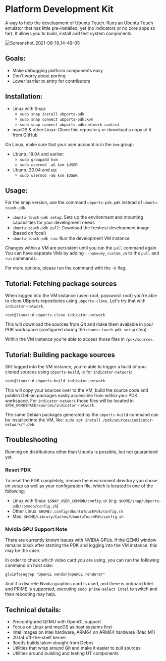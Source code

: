 # Platform Development Kit

A way to help the development of Ubuntu Touch. Runs an Ubuntu Touch emulator that
has little pre-installed, yet (no indicators or no core apps so far). It allows you
to build, install and test system components.

![Screenshot_2021-08-19_14-49-05](https://user-images.githubusercontent.com/15277964/130065951-9fa7a9fd-b7db-47c1-9bd6-b9dee087af7f.png)

## Goals:

- Make debugging platform components easy
- Don't worry about porting
- Lower barrier to entry for contributors


## Installation:

- Linux with Snap:
  - `sudo snap install ubports-pdk`
  - `sudo snap connect ubports-pdk:kvm`
  - `sudo snap connect ubports-pdk:network-control`
- macOS & other Linux: Clone this repository or download a copy of it from GitHub

On Linux, make sure that your user account is in the `kvm` group:
- Ubuntu 18.04 and earlier:
  - `sudo groupadd kvm`
  - `sudo usermod -aG kvm $USER`
- Ubuntu 20.04 and up:
  - `sudo usermod -aG kvm $USER`

## Usage:

For the snap version, use the command `ubports-pdk.pdk` instead of `ubuntu-touch-pdk`.

- `ubuntu-touch-pdk setup`: Sets up the environment and mounting capabilities for your development needs
- `ubuntu-touch-pdk pull`: Download the freshest development image (based on focal)
- `ubuntu-touch-pdk run`: Run the development VM instance

Changes within a VM are persistent until you run the `pull` command again. You can have separate VMs
by adding `--name=my_custom_vm` to the `pull` and `run` commands.

For more options, please run the command with the `-h` flag.

## Tutorial: Fetching package sources

When logged into the VM instance (user: root, password: root) you're able to clone UBports repositories using `ubports-clone`. Let's try that with `indicator-network`.

```
root@linux:~# ubports-clone indicator-network
```

This will download the sources from Git and make them available in your PDK workspace (configured during the `ubuntu-touch-pdk setup` step).

Within the VM instance you're able to access those files in `/pdk/sources`.


## Tutorial: Building package sources

Still logged into the VM instance, you're able to trigger a build of your cloned sources using `ubports-build`, ie for `indicator-network`:

```
root@linux:~# ubports-build indicator-network
```

This will copy your sources over to the VM, build the source code and publish Debian packages easily accessible from within your PDK workspace. For `indicator-network` those files will be located in `$PDK_WORKSPACE/sources/indicator-network`

The same Debian packages generated by the `ubports-build` command can be installed into the VM, like: `sudo apt install /pdk/sources/indicator-network/*.deb`

## Troubleshooting

Running on distributions other than Ubuntu is possible, but not guaranteed yet.

### Reset PDK

To reset the PDK completely, remove the environment directory you chose on setup
as well as your configuration file, which is located in one of the following:

- Linux with Snap: `$SNAP_USER_COMMON/config.sh` (e.g. `$HOME/snap/ubports-pdk/common/config.sh`)
- Other Linux: `$HOME/.config/UbuntuTouchPdk/config.sh`
- Mac: `$HOME/Library/Caches/UbuntuTouchPdk/config.sh`

### Nvidia GPU Support Note

There are currently known issues with NVIDIA GPUs. If the QEMU window remains black after starting the PDK and logging into the VM instance, this may be the case.

In order to check which video card you are using, you can run the following command on host side:
```
glxinfo|egrep "OpenGL vendor|OpenGL renderer"
```
And if a discrete Nvidia graphics card is used, and there is onboard Intel and PRIME is supported, executing `sudo prime-select intel` to switch and then rebooting may help.

## Technical details:

- Preconfigured QEMU with OpenGL support
- Focus on Linux and macOS as host systems first
- Intel images on Intel hardware, ARM64 on ARM64 hardware (Mac M1)
- 20.04 off-the-shelf kernel
- Rootfs builds taken straight from Debos
- Utilities that wrap around Git and make it easier to pull sources
- Utilities around building and testing UT components
